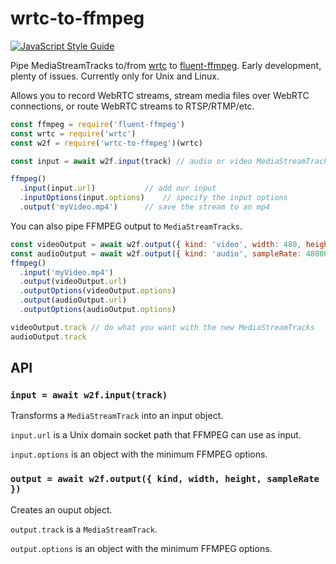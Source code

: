 # wrtc-to-ffmpeg

[![JavaScript Style Guide](https://img.shields.io/badge/code_style-standard-brightgreen.svg)](https://standardjs.com)

Pipe MediaStreamTracks to/from [wrtc](https://github.com/node-webrtc/node-webrtc) to [fluent-ffmpeg](https://github.com/fluent-ffmpeg/node-fluent-ffmpeg). Early development, plenty of issues. Currently only for Unix and Linux.

Allows you to record WebRTC streams, stream media files over WebRTC connections, or route WebRTC streams to RTSP/RTMP/etc. 

```javascript
const ffmpeg = require('fluent-ffmpeg')
const wrtc = require('wrtc')
const w2f = require('wrtc-to-ffmpeg')(wrtc)

const input = await w2f.input(track) // audio or video MediaStreamTrack

ffmpeg()
  .input(input.url) 		  // add our input
  .inputOptions(input.options)    // specify the input options
  .output('myVideo.mp4')  	  // save the stream to an mp4
```

You can also pipe FFMPEG output to `MediaStreamTracks`.

```javascript
const videoOutput = await w2f.output({ kind: 'video', width: 480, height: 360 })
const audioOutput = await w2f.output({ kind: 'audio', sampleRate: 48000 })
ffmpeg()
  .input('myVideo.mp4')  
  .output(videoOutput.url)  					
  .outputOptions(videoOutput.options) 
  .output(audioOutput.url)  					
  .outputOptions(audioOutput.options) 

videoOutput.track // do what you want with the new MediaStreamTracks
audioOutput.track
```

## API
### `input = await w2f.input(track)`

Transforms a `MediaStreamTrack` into an input object.

`input.url` is a Unix domain socket path that FFMPEG can use as input.

`input.options` is an object with the minimum FFMPEG options.

### `output = await w2f.output({ kind, width, height, sampleRate })`

Creates an ouput object.

`output.track` is a `MediaStreamTrack`.
 
`output.options` is an object with the minimum FFMPEG options.

